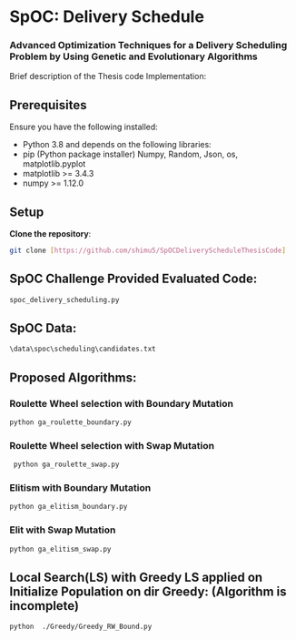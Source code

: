 # SpOC: Delivery Schedule

### Advanced Optimization Techniques for a Delivery Scheduling Problem by Using Genetic and Evolutionary Algorithms

Brief description of the Thesis code Implementation:

## Prerequisites

Ensure you have the following installed:
- Python 3.8 and depends on the following libraries:
- pip (Python package installer) Numpy, Random, Json, os, matplotlib.pyplot 
- matplotlib >= 3.4.3
- numpy >= 1.12.0


## Setup

**Clone the repository**:

   ```bash
   git clone [https://github.com/shimu5/SpOCDeliveryScheduleThesisCode]
   ```
## SpOC Challenge Provided Evaluated Code: 
   ```bash
   spoc_delivery_scheduling.py
   ```
## SpOC Data: 
  ```bash
\data\spoc\scheduling\candidates.txt 
  ```
  
## Proposed Algorithms: 
 
   ### Roulette Wheel selection with Boundary Mutation
  
   ```bash
python ga_roulette_boundary.py
```

   ### Roulette Wheel selection with Swap Mutation

  ```bash
   python ga_roulette_swap.py
   ```

   ### Elitism with Boundary Mutation
   
   ```bash
   python ga_elitism_boundary.py
```

   ### Elit with Swap Mutation

   ```bash
python ga_elitism_swap.py
   ```

   ## Local Search(LS) with Greedy LS applied on Initialize Population on dir Greedy: (Algorithm is incomplete) 
 ```bash
python  ./Greedy/Greedy_RW_Bound.py
```
